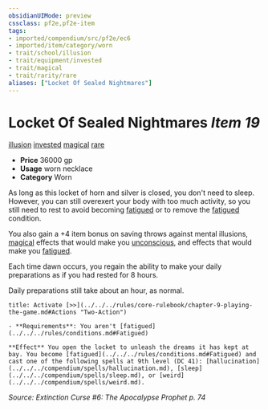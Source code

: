 ```yaml
---
obsidianUIMode: preview
cssclass: pf2e,pf2e-item
tags:
- imported/compendium/src/pf2e/ec6
- imported/item/category/worn
- trait/school/illusion
- trait/equipment/invested
- trait/magical
- trait/rarity/rare
aliases: ["Locket Of Sealed Nightmares"]
---
```

# Locket Of Sealed Nightmares *Item 19*  
[illusion](illusion.md)  [invested](invested.md)  [magical](magical.md)  [rare](rare.md)  

- **Price** 36000 gp
- **Usage** worn necklace
- **Category** Worn

As long as this locket of horn and silver is closed, you don't need to sleep. However, you can still overexert your body with too much activity, so you still need to rest to avoid becoming [fatigued](conditions.md#Fatigued) or to remove the [fatigued](conditions.md#Fatigued) condition.

You also gain a +4 item bonus on saving throws against mental illusions, [magical](magical.md) effects that would make you [unconscious](conditions.md#Unconscious), and effects that would make you [fatigued](conditions.md#Fatigued).

Each time dawn occurs, you regain the ability to make your daily preparations as if you had rested for 8 hours.

Daily preparations still take about an hour, as normal.

```ad-embed-ability
title: Activate [>>](../../../rules/core-rulebook/chapter-9-playing-the-game.md#Actions "Two-Action")

- **Requirements**: You aren't [fatigued](../../../rules/conditions.md#Fatigued)

**Effect** You open the locket to unleash the dreams it has kept at bay. You become [fatigued](../../../rules/conditions.md#Fatigued) and cast one of the following spells at 9th level (DC 41): [hallucination](../../../compendium/spells/hallucination.md), [sleep](../../../compendium/spells/sleep.md), or [weird](../../../compendium/spells/weird.md).
```

*Source: Extinction Curse #6: The Apocalypse Prophet p. 74*
